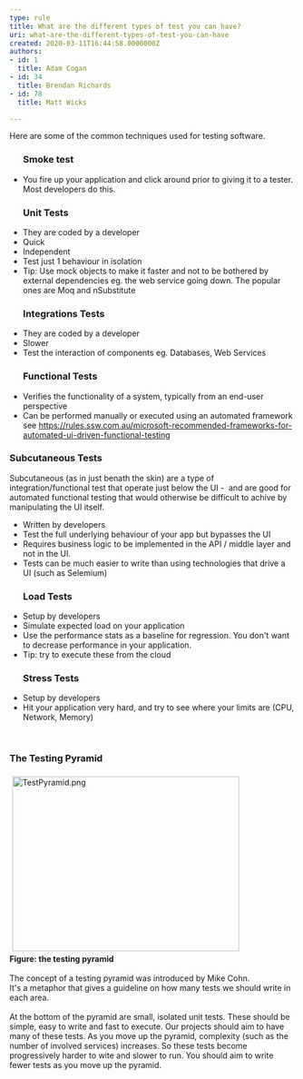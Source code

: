 ```yaml
---
type: rule
title: What are the different types of test you can have?
uri: what-are-the-different-types-of-test-you-can-have
created: 2020-03-11T16:44:58.0000000Z
authors:
- id: 1
  title: Adam Cogan
- id: 34
  title: Brendan Richards
- id: 78
  title: Matt Wicks

---
```




<span class='intro'> Here are some of the common techniques used for testing software.<br> </span>

<ul><h3 class="ssw15-rteElement-H3">​​​​Smoke test<br></h3><li>You fire up your application and click around prior to giving it to a tester. Most developers do this.<br></li></ul><ul><h3 class="ssw15-rteElement-H3">Unit Tests​​​<br></h3><li>They are coded by a developer</li><li>Quick</li><li>Independent</li><li>Test just 1 behaviour in isolation<br></li><li>Tip&#58; Use mock objects to make it faster and not to be bothered by external dependencies eg. the web service going down. The popular ones are&#160;Moq and&#160;nSubstitute</li></ul><ul><h3 class="ssw15-rteElement-H3">Integrations Tests​<br></h3><li>They are coded by a developer</li><li>Slower<br></li><li>Test the interaction of components eg. Databases, Web Services</li></ul><ul><h3 class="ssw15-rteElement-H3">Functional Tests​​<br></h3><li>Verifies the functionality of a system, typically from an end-user perspective<br></li><li>Can be performed manually or executed using an automated framework see&#160;<a href="/_layouts/15/FIXUPREDIRECT.ASPX?WebId=3dfc0e07-e23a-4cbb-aac2-e778b71166a2&amp;TermSetId=07da3ddf-0924-4cd2-a6d4-a4809ae20160&amp;TermId=5f869f9c-b03d-4194-bd65-142dd0dfc0eb">https&#58;//rules.ssw.com.au/microsoft-recommended-frameworks-for-automated-ui-driven-functional-testing​​</a><br></li></ul><h3 class="ssw15-rteElement-H3">Subcutaneous&#160;Tests<br></h3><p>Subcutaneous (as in just benath the skin) are a type of integration/functional test that operate just below the UI -&#160; and&#160;are good for automated functional testing that would otherwise be difficult to achive by manipulating the UI itself.&#160;</p><p></p><ul><li>Written by developers<br></li><li>Test the&#160;full underlying behaviour of your app but bypasses the UI<br></li><li>Requires business logic to be implemented in the API / middle layer and not in the UI.<br></li><li>Tests can be much easier to write than using&#160;technologies that drive a UI (such as Selemium)<br></li></ul><p></p><ul><h3 class="ssw15-rteElement-H3">Load Tests​​<br></h3><li>Setup by developers<br></li><li>Simulate expected load on your application<br></li><li>Use the performance stats as a baseline for regression. You don't want to decrease performance in your application.<br></li><li>Tip&#58; try to execute these from the cloud<br></li></ul><ul><h3 class="ssw15-rteElement-H3">Stress Tests<br></h3><li>Setup by developers<br></li><li>Hit your application very hard, and try to see where your limits are (CPU, Network, Memory)​<br></li></ul><div><br></div><h3 class="ssw15-rteElement-H3">The Testing Pyramid<br></h3><div><img src="/SiteAssets/the-different-types-of-test/TestPyramid.png" alt="TestPyramid.png" style="margin&#58;5px;width&#58;400px;height&#58;308px;" /><br></div><div><strong>Figure&#58; the testing pyramid</strong><br></div><div><br></div><div>The concept of a testing pyramid was introduced by&#160;​Mike&#160;Cohn.<br></div><div>It's a metaphor that gives a&#160;guideline on how many tests we should write in each area.</div><div><br></div><div>At the bottom of the pyramid are small, isolated unit tests. These should be simple, easy to write and fast to execute. Our projects should aim to have many of these tests. As you move up the pyramid, complexity (such as the number of involved services) increases. So these tests become progressively harder to wite and slower to run. You should aim to write fewer tests as you move up the pyramid.<br></div><div>​<br><br></div><div><br></div>


